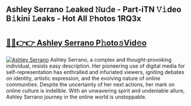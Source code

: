 ## Ashley Serrano 𝙻eaked 𝙽u𝚍e - Part-iTN 𝚅𝚒deo B𝚒kini 𝙻eaks - Hot All 𝙿hotos 1RQ3x

# <h2><a href="http://ld22nni.urlbe.top/?page=Ashley+Serrano">🔗🔗👉👉 Ashley Serrano P𝚑oto𝚜Vid𝚎o</a></h2>

[![Ashley Serrano](https://i.imgur.com/eBuTRDB.gif)](http://ld22nni.urlbe.top/?page=Ashley+Serrano)
Ashley Serrano, a complex and thought-provoking individual, resists easy description. Her pioneering use of digital media for self-representation has enthralled and infuriated viewers, igniting debates on identity, artistic expression, and the evolving nature of online communities. Despite the uncertainty of her next actions, her mark on online culture is indelible. With an unwavering spirit and undeniable allure, Ashley Serrano journey in the online world is unstoppable.
